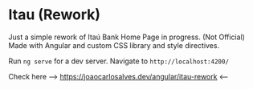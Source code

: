 # Itau (Rework)

Just a simple rework of Itaú Bank Home Page in progress. (Not Official)
Made with Angular and custom CSS library and style directives.

Run `ng serve` for a dev server. 
Navigate to `http://localhost:4200/`

Check here --> https://joaocarlosalves.dev/angular/itau-rework <--

